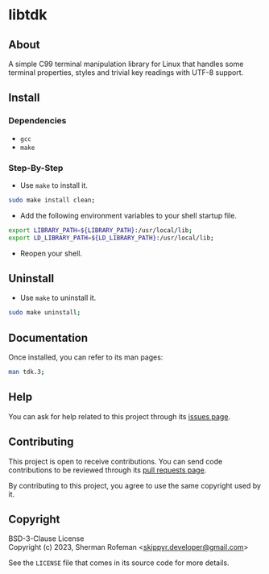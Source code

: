 # libtdk

## About

A simple C99 terminal manipulation library for Linux that handles some terminal
properties, styles and trivial key readings with UTF-8 support.

## Install

### Dependencies

- `gcc`
- `make`

### Step-By-Step

- Use `make` to install it.

```sh
sudo make install clean;
```

- Add the following environment variables to your shell startup file.

```sh
export LIBRARY_PATH=${LIBRARY_PATH}:/usr/local/lib;
export LD_LIBRARY_PATH=${LD_LIBRARY_PATH}:/usr/local/lib;
```

- Reopen your shell.

## Uninstall

- Use `make` to uninstall it.

```sh
sudo make uninstall;
```

## Documentation

Once installed, you can refer to its man pages:

```sh
man tdk.3;
```

## Help

You can ask for help related to this project through its [issues page](https://github.com/skippyr/libtdk/issues).

## Contributing

This project is open to receive contributions. You can send code contributions
to be reviewed through its [pull requests page](https://github.com/skippyr/libtdk/pulls).

By contributing to this project, you agree to use the same copyright used by it.

## Copyright

BSD-3-Clause License\
Copyright (c) 2023, Sherman Rofeman \<skippyr.developer@gmail.com\>

See the `LICENSE` file that comes in its source code for more details.

